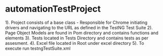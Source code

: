 # automationTestProject

1). Project consists of a base class - Responsible for Chrome initiating drivers and navigating to the URL as defined in the TestNG Test Suite
2). Page Object Models are found in Pom directory and contains functions and elements
3). Tests located in Tests Directory and contains tests as per assesment.
4). Excel file located in Root under excel directory
5). To execute run testngTestSuite.xml
